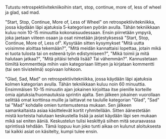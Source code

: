 Tutustu retrospektiivitekniikoihin start, stop, continue, more of, less of wheel ja glad, sad mad.

"Start, Stop, Continue, More of, Less of Wheel" on retrospektiivitekniikka, jossa käydään läpi ajatuksia 5-kategorisen pyörän avulla. Tähän tekniikkaan kuluu noin 10-15 minuuttia kokonaisuudessaan. Ensin piirretään ympyrä, joka jaetaan viiteen osaan ja osat nimetään järjestyksessä "Start, Stop, Continue, More of, Less of". Kysytään sitten kysymykset "Mitä uutta voisimme aloittaa tekemään?", "Mitä meidän kannattaisi lopettaa, jotain mikä ei tuota tulosta tai on esteenä työn edistymiseen?", "Mikä toimii ja mitä halutaan jatkaa?", "Mitä pitäisi tehdä lisää? Tai vähemmän?". Kannustetaan tiimiltä kommentteja mihin vain kategoriaan liittyen ja kirjataan kommentti (tai sen tiivistelmä) sopivaan lohkoon. 

"Glad, Sad, Mad" on retrospektiivitekniikka, jossa käydään läpi ajatuksia kolmen kategorian avulla. Tähän tekniikkaan kuluu noin 60 minuuttia. Ensimmäisen 10-15 minuutin ajan jokainen kirjoittaa itse pienille korteille omia ajatuksia/huomautuksia sprintin ajalta. Sen jälkeen jokainen vuorollaan selittää omat korttinsa muille ja laittavat ne taululle kategorian "Glad", "Sad" tai "Mad" kohdalle omien tuntemustensa mukaan. Sen jälkeen samankaltaista asiaa käsittelevät kortit ryhmitellään. Sitten äänestetään mistä korteista halutaan keskustella lisää ja asiat käydään läpi sen mukaan mikä sai eniten ääniä. Keskustelun tulisi keskittyä siihen mitä seuraavassa sprintissä tehdään. Tämä loppuu kun joko tunti aikaa on kulunut aloituksesta tai kaikki asiat on käsitelty, kumpi tulee ensin.